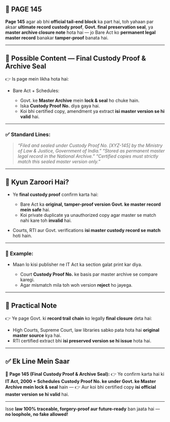 ## 📄 **PAGE 145**

**Page 145** agar ab bhi **official tail-end block** ka part hai, toh yahaan par aksar **ultimate record custody proof**, **Govt. final preservation seal**, ya **master archive closure note** hota hai — jo Bare Act ko **permanent legal master record** banakar **tamper-proof** banata hai.

---

## 🔹 **Possible Content — Final Custody Proof & Archive Seal**

👉 Is page mein likha hota hai:

* Bare Act + Schedules:

  * Govt. ke **Master Archive** mein **lock & seal** ho chuke hain.
  * Iska **Custody Proof No.** diya gaya hai.
  * Koi bhi certified copy, amendment ya extract **isi master version se hi valid** hai.

---

### ✅ **Standard Lines:**

> *“Filed and sealed under Custody Proof No. \[XYZ-145] by the Ministry of Law & Justice, Government of India.”*
> *“Stored as permanent master legal record in the National Archive.”*
> *“Certified copies must strictly match this sealed master version only.”*

---

## 🔹 **Kyun Zaroori Hai?**

* Ye **final custody proof** confirm karta hai:

  * Bare Act ka **original, tamper-proof version Govt. ke master record mein safe** hai.
  * Koi private duplicate ya unauthorized copy agar master se match nahi kare toh **invalid** hai.
* Courts, RTI aur Govt. verifications **isi master custody record se match** hoti hain.

---

### 🧩 **Example:**

* Maan lo kisi publisher ne IT Act ka section galat print kar diya.

  * Court **Custody Proof No.** ke basis par master archive se compare karegi.
  * Agar mismatch mila toh woh version **reject** ho jayega.

---

## 🔹 **Practical Note**

👉 Ye page Govt. ki **record trail chain** ko legally **final closure** deta hai:

* High Courts, Supreme Court, law libraries sabko pata hota hai **original master source** kya hai.
* RTI certified extract bhi **isi preserved version se hi issue** hota hai.

---

## ✅ **Ek Line Mein Saar**

📌 **Page 145 (Final Custody Proof & Archive Seal):**
👉 Ye confirm karta hai ki **IT Act, 2000 + Schedules** **Custody Proof No. ke under Govt. ke Master Archive mein lock & seal** hain —
👉 Aur koi bhi certified copy **isi official master version se hi valid** hai.

---

Isse **law 100% traceable, forgery-proof aur future-ready** ban jaata hai — **no loophole, no fake allowed!**
